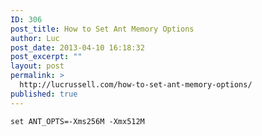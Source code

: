 ```yaml
---
ID: 306
post_title: How to Set Ant Memory Options
author: Luc
post_date: 2013-04-10 16:18:32
post_excerpt: ""
layout: post
permalink: >
  http://lucrussell.com/how-to-set-ant-memory-options/
published: true
---
```

<code>set ANT_OPTS=-Xms256M -Xmx512M</code>
